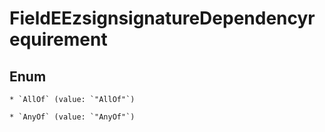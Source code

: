 
# FieldEEzsignsignatureDependencyrequirement

## Enum


    * `AllOf` (value: `"AllOf"`)

    * `AnyOf` (value: `"AnyOf"`)



